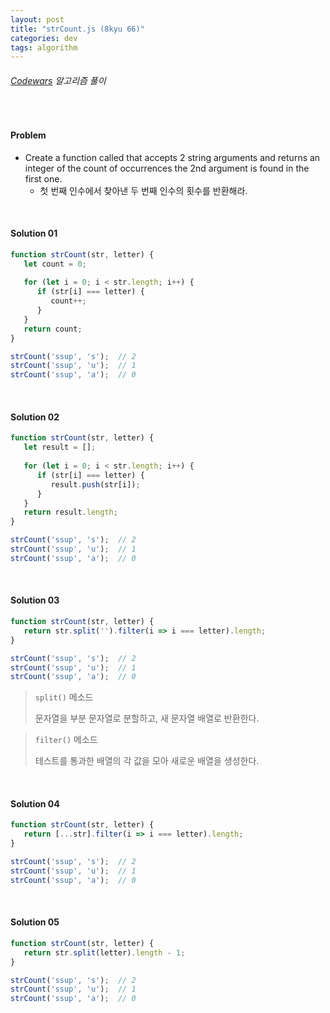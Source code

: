 ```yaml
---
layout: post
title: "strCount.js (8kyu 66)"
categories: dev
tags: algorithm
---
```


###### [Codewars](https://www.codewars.com) 알고리즘 풀이

<br>

#### Problem

- Create a function called that accepts 2 string arguments and returns an integer of the count of occurrences the 2nd argument is found in the first one.
  - 첫 번째 인수에서 찾아낸 두 번째 인수의 횟수를 반환해라.

<br>

#### Solution 01

```js
function strCount(str, letter) {
   let count = 0;
   
   for (let i = 0; i < str.length; i++) {
      if (str[i] === letter) {
         count++;
      }
   }
   return count;
}

strCount('ssup', 's');	// 2
strCount('ssup', 'u');	// 1
strCount('ssup', 'a');	// 0
```

<br>

#### Solution 02

```js
function strCount(str, letter) {
   let result = [];
   
   for (let i = 0; i < str.length; i++) {
      if (str[i] === letter) {
         result.push(str[i]);
      }
   }
   return result.length;
}

strCount('ssup', 's');	// 2
strCount('ssup', 'u');	// 1
strCount('ssup', 'a');	// 0
```

<br>

#### Solution 03

```js
function strCount(str, letter) {
   return str.split('').filter(i => i === letter).length;
}

strCount('ssup', 's');	// 2
strCount('ssup', 'u');	// 1
strCount('ssup', 'a');	// 0
```

> `split()` 메소드
>
> 문자열을 부분 문자열로 분할하고, 새 문자열 배열로 반환한다.

> `filter()` 메소드
>
> 테스트를 통과한 배열의 각 값을 모아 새로운 배열을 생성한다.

<br>

#### Solution 04

```js
function strCount(str, letter) {
   return [...str].filter(i => i === letter).length;
}

strCount('ssup', 's');	// 2
strCount('ssup', 'u');	// 1
strCount('ssup', 'a');	// 0
```

<br>

#### Solution 05

```js
function strCount(str, letter) {
   return str.split(letter).length - 1;
}

strCount('ssup', 's');	// 2
strCount('ssup', 'u');	// 1
strCount('ssup', 'a');	// 0
```

<br>

